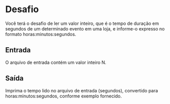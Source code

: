 <h1>Desafio</h1>
Você terá o desafio de ler um valor inteiro, que é o tempo de duração em segundos de um determinado evento em uma loja, e informe-o expresso no formato horas:minutos:segundos.

<h2>Entrada</h2>
O arquivo de entrada contém um valor inteiro N.

<h2>Saída</h2>
Imprima o tempo lido no arquivo de entrada (segundos), convertido para horas:minutos:segundos, conforme exemplo fornecido.
